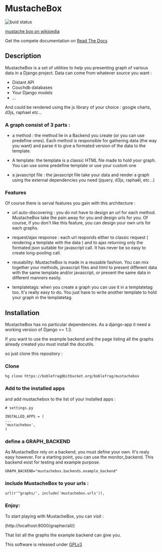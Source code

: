#  MustacheBox
![buid status](https://api.travis-ci.org/boblefrag/mustachebox.png)

[mustache box on wikipedia](http://fr.wikipedia.org/wiki/Bo%C3%AEte_%C3%A0_moustaches)

Get the compete documentation on [Read The Docs](https://mustachebox.readthedocs.org/en/latest/)

## Description

MustacheBox is a set of utilities to help you presenting graph of
various data in a Django project. Data can come from whatever source you want :

* Distant API
* Couchdb databases
* Your Django models
* ...

And could be rendered using the js library of your choice : google
charts, d3js, raphael etc...

### A graph consist of 3 parts :

* a method : the method lie in a Backend you create (or you can use
  predefine ones). Each method is responsible for gathering data (the
  way you want) and parse it to give a formated version of the data to
  the template.

* A template: the template is a classic HTML file made to hold your
graph. You can use some predefine template or use your custom one

* a javascript file : the javascript file take your data and render a
  graph using the external dependencies you need (jquery, d3js, raphaël, etc...)

### Features

Of course there is serval features you gain with this architecture :

* url auto-discovering : you do not have to design an url for each
  method. MustacheBox take the pain away for you and design urls for
  you. Of course, if you don't like this feature, you can design your
  own urls for each graphs.

* request/ajax response : each url responds either to classic request
  ( rendering a template with the data ) and to ajax returning only
  the formated json suitable for javascript call. It has never be so
  easy to create long-pooling call.

* reusability: MustacheBox is made in a reusable fashion. You can mix
  together your methods, javascript files and html to present
  different data with the same template and/or javascript, or present
  the same data in different manners easily.

* templatetags: when you create a graph you can use it in a
  templatetag too. It's really easy to do. You just have to write
  another template to hold your graph in the templatetag.

## Installation

MustacheBox has no particular dependencies.  As a django-app it need a
working version of Django >= 1.3.

If you want to use the example backend and the page listing all the
graphs already created you must install the docutils.

so just clone this repository :

### Clone

    hg clone https://boblefrag@bitbucket.org/boblefrag/mustachebox

### Add to the installed apps

and add mustachebox to the list of your installed apps :

    # settings.py

    INSTALLED_APPS = (
    ...
    'mustachebox',
    )

### define a GRAPH_BACKEND

As MustacheBox rely on a backend, you must define your own. It's realy
easy however. For a starting point, you can use the
monitor_backend. This backend exist for testing and example purpose.

    GRAPH_BACKEND="mustachebox.backends.example_backend"

### include MustacheBox to your urls :

    url(r'^graphs/', include('mustachebox.urls')),

### Enjoy:

To start playing with MustacheBox, you can visit :

(http://localhost:8000/grapher/all/)

That list all the graphs the example backend can give you.


This software is released under [GPLv3](http://www.gnu.org/licenses/gpl.html)

